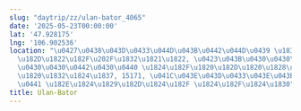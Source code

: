 ```yaml
---
slug: "daytrip/zz/ulan-bator_4065"
date: '2025-05-23T00:00:00'
lat: '47.928175'
lng: '106.902536'
location: "\u0427\u0438\u043D\u0433\u044D\u043B\u0442\u044D\u0439 \u1834\u1822\u1829\
  \u182D\u1822\u182F\u202F\u1832\u1821\u1822, \u0423\u043B\u0430\u0430\u043D\u0431\
  \u0430\u0430\u0442\u0430\u0440 \u1824\u182F\u1820\u182D\u1820\u1828\u182A\u1820\u182D\
  \u1820\u1832\u1824\u1837, 15171, \u041C\u043E\u043D\u0433\u043E\u043B \u0443\u043B\
  \u0441 \u182E\u1824\u1829\u182D\u1824\u182F \u1824\u182F\u1824\u1830"
title: Ulan-Bator
---
```



